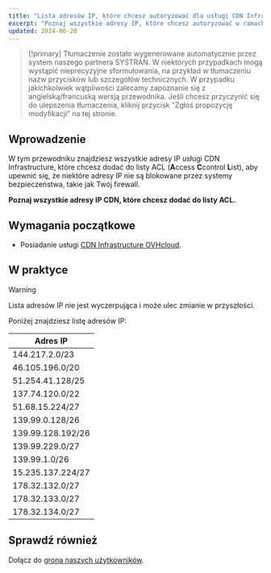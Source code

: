 ```yaml
---
title: "Lista adresów IP, które chcesz autoryzować dla usługi CDN Infrastructure"
excerpt: "Poznaj wszystkie adresy IP, które chcesz autoryzować w ramach usługi CDN Infrastructure"
updated: 2024-06-20
---
```


> [!primary]
> Tłumaczenie zostało wygenerowane automatycznie przez system naszego partnera SYSTRAN. W niektórych przypadkach mogą wystąpić nieprecyzyjne sformułowania, na przykład w tłumaczeniu nazw przycisków lub szczegółów technicznych. W przypadku jakichkolwiek wątpliwości zalecamy zapoznanie się z angielską/francuską wersją przewodnika. Jeśli chcesz przyczynić się do ulepszenia tłumaczenia, kliknij przycisk "Zgłoś propozycję modyfikacji” na tej stronie.
>

## Wprowadzenie

W tym przewodniku znajdziesz wszystkie adresy IP usługi CDN Infrastructure, które chcesz dodać do listy ACL (**A**ccess **C**control **L**ist), aby upewnić się, że niektóre adresy IP nie są blokowane przez systemy bezpieczeństwa, takie jak Twój firewall.

**Poznaj wszystkie adresy IP CDN, które chcesz dodać do listy ACL.**

## Wymagania początkowe

- Posiadanie usługi [CDN Infrastructure OVHcloud](https://www.ovhcloud.com/pl/network/cdn/).

## W praktyce

> [!warning]
> Lista adresów IP nie jest wyczerpująca i może ulec zmianie w przyszłości.
>

Poniżej znajdziesz listę adresów IP:

|Adres IP|
|---|
|144.217.2.0/23|
|46.105.196.0/20|
|51.254.41.128/25|
|137.74.120.0/22|
|51.68.15.224/27|
|139.99.0.128/26|
|139.99.128.192/26|
|139.99.229.0/27|
|139.99.1.0/26|
|15.235.137.224/27|
|178.32.132.0/27|
|178.32.133.0/27|
|178.32.134.0/27|

## Sprawdź również <a name="go-further"></a>

Dołącz do [grona naszych użytkowników](/links/community).